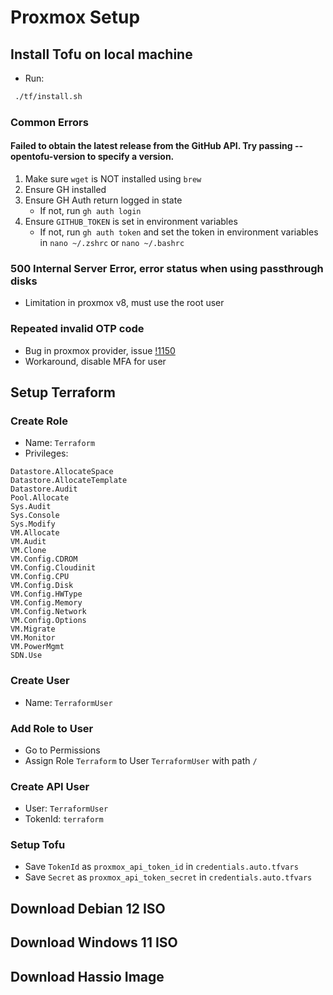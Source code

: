 # Proxmox Setup

## Install Tofu on local machine
- Run:
```bash 
 ./tf/install.sh
 ```

### Common Errors
#### Failed to obtain the latest release from the GitHub API. Try passing --opentofu-version to specify a version.
1. Make sure `wget` is NOT installed using `brew`
2. Ensure GH installed
3. Ensure GH Auth return logged in state
    - If not, run `gh auth login`
4. Ensure `GITHUB_TOKEN` is set in environment variables
    - If not, run `gh auth token` and set the token in environment variables in `nano ~/.zshrc` or `nano ~/.bashrc`

### 500 Internal Server Error, error status when using passthrough disks
- Limitation in proxmox v8, must use the root user

### Repeated invalid OTP code
- Bug in proxmox provider, issue [!1150](https://github.com/Telmate/terraform-provider-proxmox/issues/1150)
- Workaround, disable MFA for user

## Setup Terraform
### Create Role
- Name: `Terraform`
- Privileges: 
```
Datastore.AllocateSpace
Datastore.AllocateTemplate
Datastore.Audit
Pool.Allocate
Sys.Audit
Sys.Console
Sys.Modify
VM.Allocate
VM.Audit
VM.Clone
VM.Config.CDROM
VM.Config.Cloudinit
VM.Config.CPU
VM.Config.Disk
VM.Config.HWType
VM.Config.Memory
VM.Config.Network
VM.Config.Options
VM.Migrate
VM.Monitor
VM.PowerMgmt
SDN.Use
```

### Create User
- Name: `TerraformUser`

### Add Role to User
- Go to Permissions
- Assign Role `Terraform` to User `TerraformUser` with path `/`

### Create API User
- User: `TerraformUser`
- TokenId: `terraform`

### Setup Tofu
- Save `TokenId` as `proxmox_api_token_id` in `credentials.auto.tfvars`
- Save `Secret` as `proxmox_api_token_secret` in `credentials.auto.tfvars`

## Download Debian 12 ISO

## Download Windows 11 ISO

## Download Hassio Image